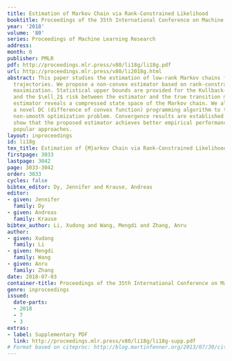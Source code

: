 ```yaml
---
title: Estimation of Markov Chain via Rank-Constrained Likelihood
booktitle: Proceedings of the 35th International Conference on Machine Learning
year: '2018'
volume: '80'
series: Proceedings of Machine Learning Research
address: 
month: 0
publisher: PMLR
pdf: http://proceedings.mlr.press/v80/li18g/li18g.pdf
url: http://proceedings.mlr.press/v80/li2018g.html
abstract: This paper studies the estimation of low-rank Markov chains from empirical
  trajectories. We propose a non-convex estimator based on rank-constrained likelihood
  maximization. Statistical upper bounds are provided for the Kullback-Leiber divergence
  and the $\ell_2$ risk between the estimator and the true transition matrix. The
  estimator reveals a compressed state space of the Markov chain. We also develop
  a novel DC (difference of convex function) programming algorithm to tackle the rank-constrained
  non-smooth optimization problem. Convergence results are established. Experiments
  show that the proposed estimator achieves better empirical performance than other
  popular approaches.
layout: inproceedings
id: li18g
tex_title: Estimation of {M}arkov Chain via Rank-Constrained Likelihood
firstpage: 3033
lastpage: 3042
page: 3033-3042
order: 3033
cycles: false
bibtex_editor: Dy, Jennifer and Krause, Andreas
editor:
- given: Jennifer
  family: Dy
- given: Andreas
  family: Krause
bibtex_author: Li, Xudong and Wang, Mengdi and Zhang, Anru
author:
- given: Xudong
  family: Li
- given: Mengdi
  family: Wang
- given: Anru
  family: Zhang
date: 2018-07-03
container-title: Proceedings of the 35th International Conference on Machine Learning
genre: inproceedings
issued:
  date-parts:
  - 2018
  - 7
  - 3
extras:
- label: Supplementary PDF
  link: http://proceedings.mlr.press/v80/li18g/li18g-supp.pdf
# Format based on citeproc: http://blog.martinfenner.org/2013/07/30/citeproc-yaml-for-bibliographies/
---
```

